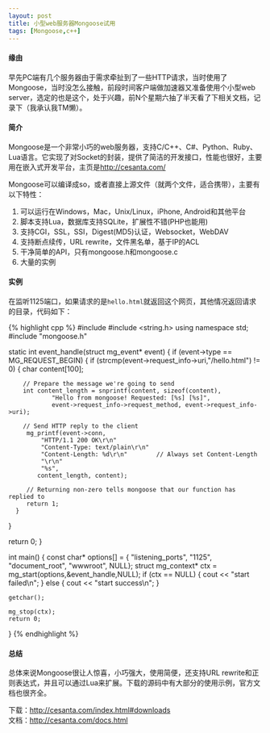 ```yaml
---
layout: post
title: 小型web服务器Mongoose试用
tags: [Mongoose,c++]
---
```


#### 缘由

早先PC端有几个服务器由于需求牵扯到了一些HTTP请求，当时使用了Mongoose，当时没怎么接触，前段时间客户端做加速器又准备使用个小型web server，选定的也是这个，处于兴趣，前N个星期六抽了半天看了下相关文档，记录下（我承认我TM懒）。

#### 简介

Mongoose是一个非常小巧的web服务器，支持C/C++、C#、Python、Ruby、Lua语言。它实现了对Socket的封装，提供了简洁的开发接口，性能也很好，主要用在嵌入式开发平台，主页是<http://cesanta.com/>

Mongoose可以编译成so，或者直接上源文件（就两个文件，适合携带），主要有以下特性：

1. 可以运行在Windows，Mac，Unix/Linux，iPhone, Android和其他平台
2. 脚本支持Lua，数据库支持SQLite，扩展性不错(PHP也能用)
3. 支持CGI，SSL，SSI，Digest(MD5)认证，Websocket，WebDAV
4. 支持断点续传，URL rewrite，文件黑名单，基于IP的ACL
5. 干净简单的API，只有mongoose.h和mongoose.c
6. 大量的实例

#### 实例

在监听1125端口，如果请求的是`hello.html`就返回这个网页，其他情况返回请求的目录，代码如下：

{% highlight cpp %}
#include <iostream>
#include <string.h>
using namespace std;
#include "mongoose.h"

static int event_handle(struct mg_event* event)
{
  if (event->type == MG_REQUEST_BEGIN)
  {
	  if (strcmp(event->request_info->uri,"/hello.html") != 0)
	  {
		char content[100];

		// Prepare the message we're going to send
	    int content_length = snprintf(content, sizeof(content), 
				"Hello from mongoose! Requested: [%s] [%s]", 
				event->request_info->request_method, event->request_info->uri);
	    
		// Send HTTP reply to the client
		 mg_printf(event->conn,
			 "HTTP/1.1 200 OK\r\n"
			 "Content-Type: text/plain\r\n"
			 "Content-Length: %d\r\n"        // Always set Content-Length
			 "\r\n"
			 "%s",
		    content_length, content);

		 // Returning non-zero tells mongoose that our function has replied to
		 return 1;
	  }
  }

  return 0;
}

int main()
{
	const char* options[] = {
		"listening_ports", "1125", 
		"document_root", "wwwroot",
		NULL};
	struct mg_context* ctx = mg_start(options,&event_handle,NULL);
	if (ctx == NULL)
	{
		cout << "start failed\n";
	}
	else
	{
		cout << "start success\n";
	}

	getchar();

	mg_stop(ctx);
	return 0;
}
{% endhighlight %}

#### 总结

总体来说Mongoose很让人惊喜，小巧强大，使用简便，还支持URL rewrite和正则表达式，并且可以通过Lua来扩展。下载的源码中有大部分的使用示例，官方文档也很齐全。

下载：<http://cesanta.com/index.html#downloads>  
文档：<http://cesanta.com/docs.html>